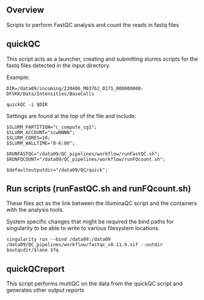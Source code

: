 ## Overview

Scripts to perform FastQC analysis and count the reads in fastq files

	
## quickQC

This script acts as a launcher, creating and submitting slurms scripts for the fastq files detected in the input directory.


Example:
```
DIR=/data09/incoming/220406_M03762_0171_000000000-DFVKK/Data/Intensities/BaseCalls

quickQC -i $DIR
```

Settings are found at the top of the file and include:

```
$SLURM_PARTITION="c_compute_cg1";
$SLURM_ACCOUNT="scwNNNN";
$SLURM_CORES=10;
$SLURM_WALLTIME="0-6:00";

$RUNFASTQC="/data09/QC_pipelines/workflow/runFastQC.sh";
$RUNFQCOUNT="/data09/QC_pipelines/workflow/runFQcount.sh";

$defaultoutputdir="/data09/QC/quick";
```


## Run scripts (runFastQC.sh and runFQcount.sh)

These files act as the link between the illuminaQC script and the containers with the analysis tools.

System specific changes that might be required the bind paths for singularity to be able to write to various filesystem locations.

```
singularity run --bind /data09:/data09 /data09/QC_pipelines/workflow/fastqc_v0.11.9.sif --outdir $outqcdir/$lane $fq
```




## quickQCreport

This script performs multiQC on the data from the quickQC script and generates other output reports

